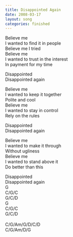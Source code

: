 ```yaml
---
title: Disappointed Again
date: 2008-03-17
layout: song
categories: finished
---
```

Believe me  
I wanted to find it in people  
Believe me I tried  
Believe me  
I wanted to trust in the interest  
In payment for my time

<div class="chorus">
  Disappointed<br />
  Disappointed again
</div>

Believe me  
I wanted to keep it together  
Polite and cool  
Believe me  
I wanted to stay in control  
Rely on the rules

<div class="chorus">
  Disappointed<br />
  Disappointed again
</div>

Believe me  
I wanted to make it through  
Without ugliness  
Believe me  
I wanted to stand above it  
Do better than this

<div class="chorus">
  Disappointed<br />
  Disappointed again
</div>

<div class="chords">
  G<br />
  C/G/C<br />
  G/C/D<br />
  G<br />
  C/G/C<br />
  G/C/D<br />
  <br />
  C/G/Am/G/D/C/D<br />
  C/G/Am/D/G
</div>
